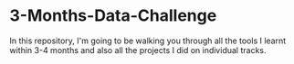 # 3-Months-Data-Challenge
In this repository, I'm going to be walking you through all the tools I learnt within 3-4 months and also all the projects I did on individual tracks.
